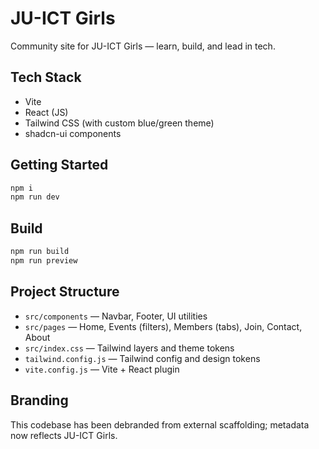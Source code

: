 # JU-ICT Girls

Community site for JU-ICT Girls — learn, build, and lead in tech.

## Tech Stack

- Vite
- React (JS)
- Tailwind CSS (with custom blue/green theme)
- shadcn-ui components

## Getting Started

```sh
npm i
npm run dev
```

## Build

```sh
npm run build
npm run preview
```

## Project Structure

- `src/components` — Navbar, Footer, UI utilities
- `src/pages` — Home, Events (filters), Members (tabs), Join, Contact, About
- `src/index.css` — Tailwind layers and theme tokens
- `tailwind.config.js` — Tailwind config and design tokens
- `vite.config.js` — Vite + React plugin

## Branding

This codebase has been debranded from external scaffolding; metadata now reflects JU-ICT Girls.
